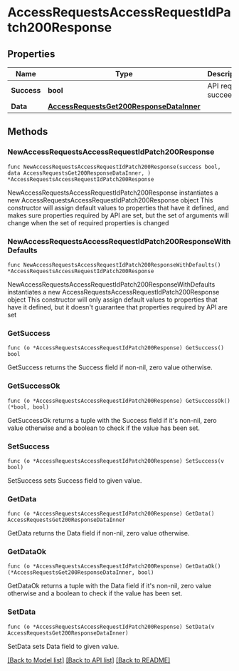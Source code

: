 # AccessRequestsAccessRequestIdPatch200Response

## Properties

Name | Type | Description | Notes
------------ | ------------- | ------------- | -------------
**Success** | **bool** | API request succeeded | 
**Data** | [**AccessRequestsGet200ResponseDataInner**](AccessRequestsGet200ResponseDataInner.md) |  | 

## Methods

### NewAccessRequestsAccessRequestIdPatch200Response

`func NewAccessRequestsAccessRequestIdPatch200Response(success bool, data AccessRequestsGet200ResponseDataInner, ) *AccessRequestsAccessRequestIdPatch200Response`

NewAccessRequestsAccessRequestIdPatch200Response instantiates a new AccessRequestsAccessRequestIdPatch200Response object
This constructor will assign default values to properties that have it defined,
and makes sure properties required by API are set, but the set of arguments
will change when the set of required properties is changed

### NewAccessRequestsAccessRequestIdPatch200ResponseWithDefaults

`func NewAccessRequestsAccessRequestIdPatch200ResponseWithDefaults() *AccessRequestsAccessRequestIdPatch200Response`

NewAccessRequestsAccessRequestIdPatch200ResponseWithDefaults instantiates a new AccessRequestsAccessRequestIdPatch200Response object
This constructor will only assign default values to properties that have it defined,
but it doesn't guarantee that properties required by API are set

### GetSuccess

`func (o *AccessRequestsAccessRequestIdPatch200Response) GetSuccess() bool`

GetSuccess returns the Success field if non-nil, zero value otherwise.

### GetSuccessOk

`func (o *AccessRequestsAccessRequestIdPatch200Response) GetSuccessOk() (*bool, bool)`

GetSuccessOk returns a tuple with the Success field if it's non-nil, zero value otherwise
and a boolean to check if the value has been set.

### SetSuccess

`func (o *AccessRequestsAccessRequestIdPatch200Response) SetSuccess(v bool)`

SetSuccess sets Success field to given value.


### GetData

`func (o *AccessRequestsAccessRequestIdPatch200Response) GetData() AccessRequestsGet200ResponseDataInner`

GetData returns the Data field if non-nil, zero value otherwise.

### GetDataOk

`func (o *AccessRequestsAccessRequestIdPatch200Response) GetDataOk() (*AccessRequestsGet200ResponseDataInner, bool)`

GetDataOk returns a tuple with the Data field if it's non-nil, zero value otherwise
and a boolean to check if the value has been set.

### SetData

`func (o *AccessRequestsAccessRequestIdPatch200Response) SetData(v AccessRequestsGet200ResponseDataInner)`

SetData sets Data field to given value.



[[Back to Model list]](../README.md#documentation-for-models) [[Back to API list]](../README.md#documentation-for-api-endpoints) [[Back to README]](../README.md)


